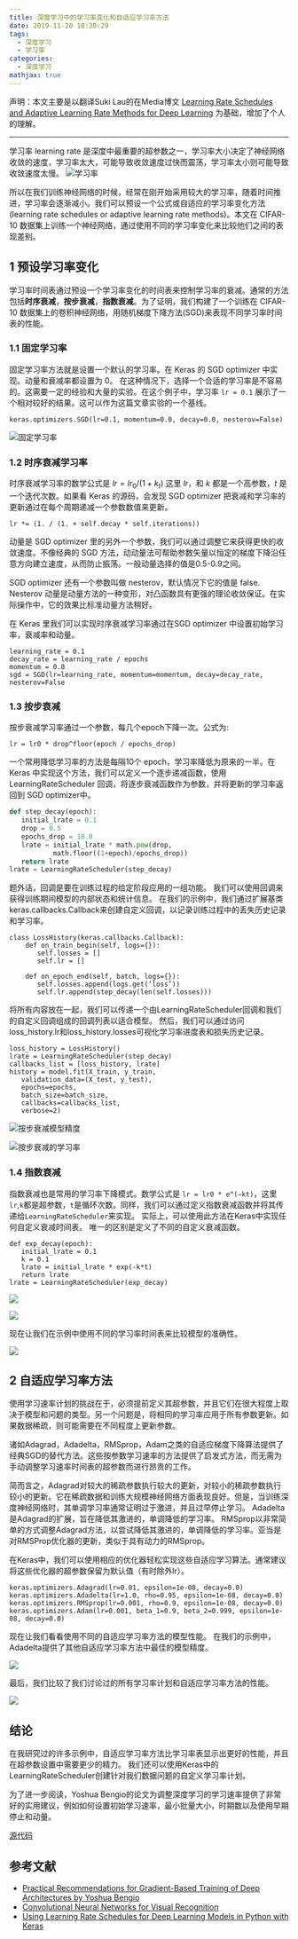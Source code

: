 ```yaml
---
title: 深度学习中的学习率变化和自适应学习率方法
date: 2019-11-20 10:30:29
tags:
  - 深度学习
  - 学习率
categories:
  - 深度学习
mathjax: true
---
```



声明：本文主要是以翻译Suki Lau的在Media博文 [Learning Rate Schedules and Adaptive Learning Rate Methods for Deep Learning](https://towardsdatascience.com/learning-rate-schedules-and-adaptive-learning-rate-methods-for-deep-learning-2c8f433990d1) 为基础，增加了个人的理解。

---

学习率 learning rate 是深度中最重要的超参数之一，学习率大小决定了神经网络收敛的速度，学习率太大，可能导致收敛速度过快而震荡，学习率太小则可能导致收敛速度太慢。
![学习率](https://i.loli.net/2019/11/20/jpqVeSfFwrgkBO5.png)

所以在我们训练神经网络的时候，经常在刚开始采用较大的学习率，随着时间推进，学习率会逐渐减小。我们可以预设一个公式或自适应的学习率变化方法(learning rate schedules or adaptive learning rate methods)。本文在 CIFAR-10 数据集上训练一个神经网络，通过使用不同的学习率变化来比较他们之间的表现差别。

## 1 预设学习率变化
学习率时间表通过预设一个学习率变化的时间表来控制学习率的衰减。通常的方法包括**时序衰减**，**按步衰减**，**指数衰减**。为了证明，我们构建了一个训练在 CIFAR-10 数据集上的卷积神经网络，用随机梯度下降方法(SGD)来表现不同学习率时间表的性能。

### 1.1 固定学习率

固定学习率方法就是设置一个默认的学习率。在 Keras 的 SGD optimizer 中实现。动量和衰减率都设置为 0。 在这种情况下，选择一个合适的学习率是不容易的。这需要一定的经验和大量的实验。在这个例子中，学习率 `lr = 0.1` 展示了一个相对较好的结果。这可以作为这篇文章实验的一个基线。

```
keras.optimizers.SGD(lr=0.1, momentum=0.0, decay=0.0, nesterov=False)
```

![固定学习率](https://i.loli.net/2019/11/21/k2CWzNHb3vnlQoV.png)

### 1.2 时序衰减学习率
时序衰减学习率的数学公式是 $lr=lr_0/(1 + k_t)$ 这里 $lr$，和 $k$ 都是一个高参数，$t$ 是一个迭代次数。如果看 Keras 的源码，会发现 SGD optimizer 把衰减和学习率的更新通过在每个周期递减一个参数数值来更新。

```
lr *= (1. / (1. + self.decay * self.iterations))
```

动量是 SGD optimizer 里的另外一个参数，我们可以通过调整它来获得更快的收敛速度。不像经典的 SGD 方法，动动量法可帮助参数矢量以恒定的梯度下降沿任意方向建立速度，从而防止振荡。一般动量选择的值是0.5-0.9之间。

SGD optimizer 还有一个参数叫做 nesterov，默认情况下它的值是 false. Nesterov 动量是动量方法的一种变形，对凸函数具有更强的理论收敛保证。在实际操作中，它的效果比标准动量方法稍好。

在 Keras 里我们可以实现时序衰减学习率通过在SGD optimizer 中设置初始学习率，衰减率和动量。

```
learning_rate = 0.1
decay_rate = learning_rate / epochs
momentum = 0.8
sgd = SGD(lr=learning_rate, momentum=momentum, decay=decay_rate, nesterov=False
```



### 1.3 按步衰减
按步衰减学习率通过一个参数，每几个epoch下降一次。公式为:

```
lr = lr0 * drop^floor(epoch / epochs_drop)
```
一个常用降低学习率的方法是每隔10个 epoch，学习率降低为原来的一半。在 Keras 中实现这个方法，我们可以定义一个逐步递减函数，使用 LearningRateScheduler 回调，将逐步衰减函数作为参数，并将更新的学习率返回到 SGD optimizer中。

```python
def step_decay(epoch):
   initial_lrate = 0.1
   drop = 0.5
   epochs_drop = 10.0
   lrate = initial_lrate * math.pow(drop,  
           math.floor((1+epoch)/epochs_drop))
   return lrate
lrate = LearningRateScheduler(step_decay)
```

题外话，回调是要在训练过程的给定阶段应用的一组功能。 我们可以使用回调来获得训练期间模型的内部状态和统计信息。 在我们的示例中，我们通过扩展基类keras.callbacks.Callback来创建自定义回调，以记录训练过程中的丢失历史记录和学习率。

```
class LossHistory(keras.callbacks.Callback):
    def on_train_begin(self, logs={}):
       self.losses = []
       self.lr = []

    def on_epoch_end(self, batch, logs={}):
       self.losses.append(logs.get(‘loss’))
       self.lr.append(step_decay(len(self.losses)))
```

将所有内容放在一起，我们可以传递一个由LearningRateScheduler回调和我们的自定义回调组成的回调列表以适合模型。 然后，我们可以通过访问loss_history.lr和loss_history.losses可视化学习率进度表和损失历史记录。

```
loss_history = LossHistory()
lrate = LearningRateScheduler(step_decay)
callbacks_list = [loss_history, lrate]
history = model.fit(X_train, y_train,
   validation_data=(X_test, y_test),
   epochs=epochs,
   batch_size=batch_size,
   callbacks=callbacks_list,
   verbose=2)
```

![按步衰减模型精度](https://i.loli.net/2019/11/26/XRicvsu5gEfJwm6.png)

![按步衰减的学习率](https://i.loli.net/2019/11/26/lPLmMX1Jxfipy68.png)
### 1.4 指数衰减

指数衰减也是常用的学习率下降模式。数学公式是 `lr = lr0 * e^(−kt)`，这里`lr`,`k`都是超参数，`t`是循环次数。同样，我们可以通过定义指数衰减函数并将其传递给`LearningRateScheduler`来实现。 实际上，可以使用此方法在Keras中实现任何自定义衰减时间表。 唯一的区别是定义了不同的自定义衰减函数。

```
def exp_decay(epoch):
   initial_lrate = 0.1
   k = 0.1
   lrate = initial_lrate * exp(-k*t)
   return lrate
lrate = LearningRateScheduler(exp_decay)
```

![](https://i.loli.net/2019/11/26/5v24fC6RodxQXlb.png)

![](https://i.loli.net/2019/11/26/vnHbEkyPfSlG1jL.png)

现在让我们在示例中使用不同的学习率时间表来比较模型的准确性。

![](https://i.loli.net/2019/11/26/dzaVuJ9sirMDUgm.png)


## 2 自适应学习率方法
使用学习速率计划的挑战在于，必须提前定义其超参数，并且它们在很大程度上取决于模型和问题的类型。另一个问题是，将相同的学习率应用于所有参数更新。如果数据稀疏，则可能需要在不同程度上更新参数。

诸如Adagrad，Adadelta，RMSprop，Adam之类的自适应梯度下降算法提供了经典SGD的替代方法。这些按参数学习速率的方法提供了启发式方法，而无需为手动调整学习速率时间表的超参数而进行昂贵的工作。

简而言之，Adagrad对较大的稀疏参数执行较大的更新，对较小的稀疏参数执行较小的更新。它在稀疏数据和训练大规模神经网络方面表现良好。但是，当训练深度神经网络时，其单调学习率通常证明过于激进，并且过早停止学习。 Adadelta是Adagrad的扩展，旨在降低其激进的，单调降低的学习率。 RMSprop以非常简单的方式调整Adagrad方法，以尝试降低其激进的，单调降低的学习率。亚当是对RMSProp优化器的更新，类似于具有动力的RMSprop。

在Keras中，我们可以使用相应的优化器轻松实现这些自适应学习算法。通常建议将这些优化器的超参数保留为默认值（有时除外lr）。

```
keras.optimizers.Adagrad(lr=0.01, epsilon=1e-08, decay=0.0)
keras.optimizers.Adadelta(lr=1.0, rho=0.95, epsilon=1e-08, decay=0.0)
keras.optimizers.RMSprop(lr=0.001, rho=0.9, epsilon=1e-08, decay=0.0)
keras.optimizers.Adam(lr=0.001, beta_1=0.9, beta_2=0.999, epsilon=1e-08, decay=0.0)
```

现在让我们看看使用不同的自适应学习率方法的模型性能。 在我们的示例中，Adadelta提供了其他自适应学习率方法中最佳的模型精度。

![](https://i.loli.net/2019/11/26/PMzyi2NuXE5TrR9.png)

最后，我们比较了我们讨论过的所有学习率计划和自适应学习率方法的性能。

![](https://i.loli.net/2019/11/26/itTkIjezbpqcdRD.png)


## 结论

在我研究过的许多示例中，自适应学习率方法比学习率表显示出更好的性能，并且在超参数设置中需要更少的精力。 我们还可以使用Keras中的LearningRateScheduler创建针对我们数据问题的自定义学习率计划。

为了进一步阅读，Yoshua Bengio的论文为调整深度学习的学习速率提供了非常好的实用建议，例如如何设置初始学习速率，最小批量大小，时期数以及使用早期停止和动量。

[源代码](https://github.com/sukilau/Ziff-deep-learning/blob/master/3-CIFAR10-lrate/CIFAR10-lrate.ipynb)

## 参考文献

* [Practical Recommendations for Gradient-Based Training of Deep Architectures by Yoshua Bengio](https://arxiv.org/pdf/1206.5533v2.pdf)
* [Convolutional Neural Networks for Visual Recognition](http://cs231n.github.io/neural-networks-3/#sgd)
* [Using Learning Rate Schedules for Deep Learning Models in Python with Keras](https://machinelearningmastery.com/using-learning-rate-schedules-deep-learning-models-python-keras/)
